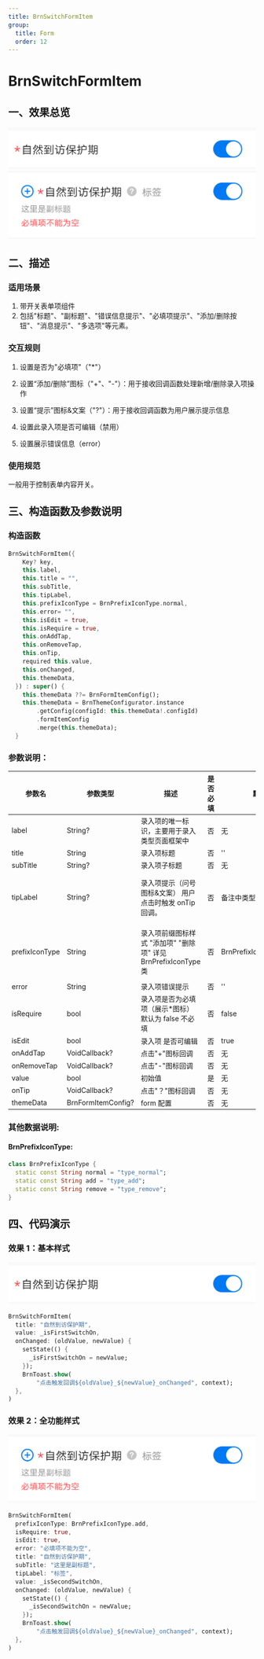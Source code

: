 ```yaml
---
title: BrnSwitchFormItem
group:
  title: Form
  order: 12
---
```


# BrnSwitchFormItem

## 一、效果总览

<img src="./img/BrnSwitchItem1.png" style="zoom:50%;" />
<img src="./img/BrnSwitchItem2.png" style="zoom:50%;" />


## 二、描述

### 适用场景

1. 带开关表单项组件
1. 包括"标题"、"副标题"、"错误信息提示"、"必填项提示"、"添加/删除按钮"、"消息提示"、"多选项"等元素。

### 交互规则

1. 设置是否为"必填项"（"\*"）

2. 设置“添加/删除”图标（"+"、"-"）：用于接收回调函数处理新增/删除录入项操作

3. 设置“提示”图标&文案（"?"）：用于接收回调函数为用户展示提示信息

4. 设置此录入项是否可编辑（禁用）

5. 设置展示错误信息（error）

### 使用规范

一般用于控制表单内容开关。

## 三、构造函数及参数说明

### 构造函数

```dart
BrnSwitchFormItem({
    Key? key,
    this.label,
    this.title = "",
    this.subTitle,
    this.tipLabel,
    this.prefixIconType = BrnPrefixIconType.normal,
    this.error= "",
    this.isEdit = true,
    this.isRequire = true,
    this.onAddTap,
    this.onRemoveTap,
    this.onTip,
    required this.value,
    this.onChanged,
    this.themeData,
  }) : super() {
    this.themeData ??= BrnFormItemConfig();
    this.themeData = BrnThemeConfigurator.instance
        .getConfig(configId: this.themeData!.configId)
        .formItemConfig
        .merge(this.themeData);
  }
```

### 参数说明：

| **参数名**     | 参数类型                 | **描述**                                                     | **是否必填** | **默认值**                                        | **备注**                                                     |
| --- | --- | --- | --- | --- | --- |
| label          | String?                          | 录入项的唯一标识，主要用于录入类型页面框架中                 | 否           | 无                                                |                                                              |
| title          | String                           | 录入项标题                                                   | 否           | ''                                                |                                                              |
| subTitle       | String?                          | 录入项子标题                                                 | 否           | 无                                                |                                                              |
| tipLabel       | String?                          | 录入项提示（问号图标&文案） 用户点击时触发 onTip 回调。      | 否           | 备注中类型 3                                      | 1. 设置"空字符串"时展示问号图标 2. 设置"非空字符串"时展示问号图标&文案 3. 若不赋值或赋值为 null 时，不显示提示项 |
| prefixIconType | String                           | 录入项前缀图标样式 "添加项" "删除项" 详见 BrnPrefixIconType 类 | 否           | BrnPrefixIconType.normal                     | 1. 不展示图标：BrnPrefixIconType.normal 2. 展示加号图标：BrnPrefixIconType.add 3. 展示减号图标：BrnPrefixIconType.remove |
| error          | String                           | 录入项错误提示                                               | 否           | ''                                                |                                                              |
| isRequire      | bool                             | 录入项是否为必填项（展示\*图标） 默认为 false 不必填         | 否           | false                                             |                                                              |
| isEdit         | bool                             | 录入项 是否可编辑                                            | 否           | true                                              | true：可编辑 false：禁用                                     |
| onAddTap       | VoidCallback?                    | 点击"+"图标回调                                              | 否           | 无                                                | 见**prefixIconType**字段                                     |
| onRemoveTap    | VoidCallback?                    | 点击"-"图标回调                                              | 否           | 无                                                | 见**prefixIconType**字段                                     |
| value | bool | 初始值 | 是 | 无 |  |
| onTip          | VoidCallback?                    | 点击"？"图标回调                                             | 否           | 无                                                | 见**tipLabel**字段                                           |
| themeData      | BrnFormItemConfig?               | form 配置                                                    | 否           | 无                                                |                                                              |

### 其他数据说明:

#### BrnPrefixIconType:

```dart
class BrnPrefixIconType {
  static const String normal = "type_normal";
  static const String add = "type_add";
  static const String remove = "type_remove";
}
```

## 四、代码演示

### 效果 1：基本样式

<img src="./img/BrnSwitchItem1.png" style="zoom:50%;" />

```dart
BrnSwitchFormItem(
  title: "自然到访保护期",
  value: _isFirstSwitchOn,
  onChanged: (oldValue, newValue) {
    setState(() {
      _isFirstSwitchOn = newValue;
    });
    BrnToast.show(
        "点击触发回调${oldValue}_${newValue}_onChanged", context);
  },
)
```

### 效果 2：全功能样式

<img src="./img/BrnSwitchItem2.png" style="zoom:50%;" />

```dart
BrnSwitchFormItem(
  prefixIconType: BrnPrefixIconType.add,
  isRequire: true,
  isEdit: true,
  error: "必填项不能为空",
  title: "自然到访保护期",
  subTitle: "这里是副标题",
  tipLabel: "标签",
  value: _isSecondSwitchOn,
  onChanged: (oldValue, newValue) {
    setState(() {
      _isSecondSwitchOn = newValue;
    });
    BrnToast.show(
        "点击触发回调${oldValue}_${newValue}_onChanged", context);
  },
)
```

